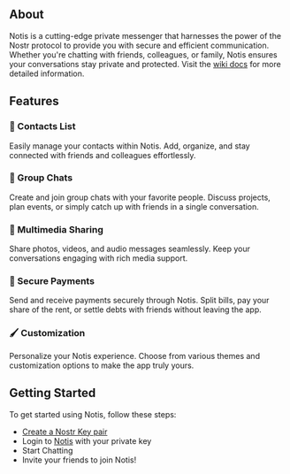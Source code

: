 ## About

Notis is a cutting-edge private messenger that harnesses the power of the Nostr protocol to provide you with secure and efficient communication. Whether you're chatting with friends, colleagues, or family, Notis ensures your conversations stay private and protected. Visit the [wiki docs](https://github.com/davisssamuel/notis/wiki) for more detailed information.

## Features

### 📱 Contacts List
Easily manage your contacts within Notis. Add, organize, and stay connected with friends and colleagues effortlessly.

### 💬 Group Chats
Create and join group chats with your favorite people. Discuss projects, plan events, or simply catch up with friends in a single conversation.

### 📂 Multimedia Sharing
Share photos, videos, and audio messages seamlessly. Keep your conversations engaging with rich media support.

### 💸 Secure Payments
Send and receive payments securely through Notis. Split bills, pay your share of the rent, or settle debts with friends without leaving the app.

### 🖌️ Customization
Personalize your Notis experience. Choose from various themes and customization options to make the app truly yours.

## Getting Started

To get started using Notis, follow these steps:

- [Create a Nostr Key pair](https://github.com/davisssamuel/notis/wiki#getting-started)
- Login to [Notis](http://163.11.236.128) with your private key
- Start Chatting
- Invite your friends to join Notis!
